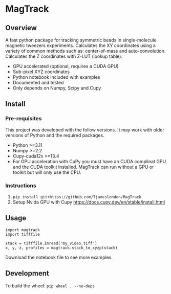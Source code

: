 # MagTrack

## Overview
A fast python package for tracking symmetric beads in 
single-molecule magnetic tweezers experiments. Calculates the XY coordinates 
using a variety of common methods such as: center-of-mass and auto-convolution.
Calculates the Z coordinates with Z-LUT (lookup table).

* GPU accelerated (optional, requires a CUDA GPU)
* Sub-pixel XYZ coordinates
* Python notebook included with examples
* Documented and tested
* Only depends on Numpy, Scipy and Cupy

## Install
### Pre-requisites
This project was developed with the follow versions. It may work with older versions of Python and the required packages.
* Python >=3.11
* Numpy >=2.2
* Cupy-cuda12x >=13.4
* For GPU acceleration with CuPy you must have an CUDA complinat GPU and the CUDA toolkit installed. MagTrack can run without a GPU or toolkit but will only use the CPU.

### Instructions
1. ```pip install git+https://github.com/7jameslondon/MagTrack```
2. Setup Nvida GPU with Cupy https://docs.cupy.dev/en/stable/install.html

## Usage
```
import magtrack
import tifffile

stack = tifffile.imread('my_video.tiff')
x, y, z, profiles = magtrack.stack_to_xyzp(stack)
```
Download the notebook file to see more examples.

## Development

To build the wheel: ```pip wheel . --no-deps```